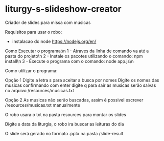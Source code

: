 # liturgy-s-slideshow-creator
Criador de slides para missa com músicas

Requisitos para usar o robo:
- instalacao do node https://nodejs.org/en/

Como Executar o programa:\n
1 - Atraves da linha de comando va até a pasta do projeto\n
2 - Instale os pacotes utilizando o comando:    npm install\n
3 - Execute o programa com o comando: node app.js\n

Como utilizar o programa:

Opção 1
Digite a letra s para aceitar a busca por nomes
Digite os nomes das musicas confirmando com enter
digite q para sair
as musicas serão salvas no arquivo /resources/musicas.txt

Opção 2
As musicas não serão buscadas, assim é possivel escrever /resources/musicas.txt manualmente


O robo usara o txt na pasta resources para montar os slides

Digite a data da liturgia, o robo ira buscar as leituras do dia

O slide será gerado no formato .pptx na pasta /slide-result

